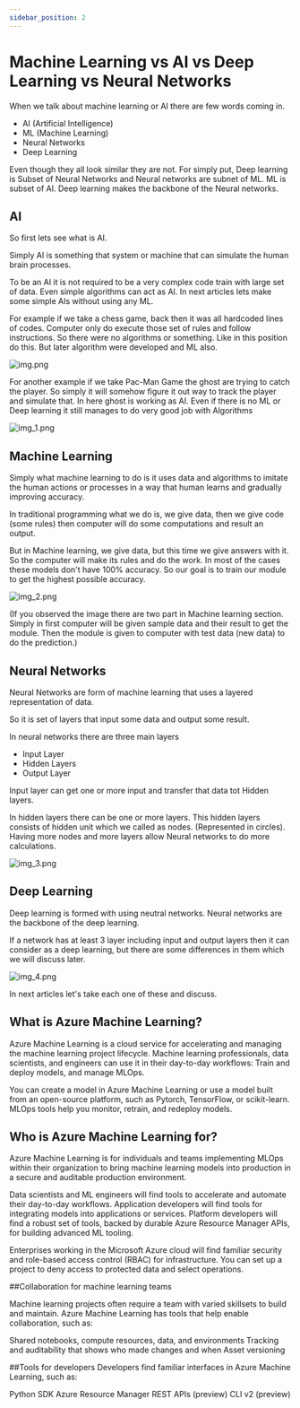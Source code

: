```yaml
---
sidebar_position: 2
---
```


# Machine Learning vs AI vs Deep Learning vs Neural Networks

When we talk about machine learning or AI there are few words coming in.

- AI (Artificial Intelligence)
- ML (Machine Learning)
- Neural Networks
- Deep Learning

Even though they all look similar they are not. For simply put, Deep learning is Subset of Neural Networks and Neural networks are subnet of ML. ML is subset of AI. Deep learning makes the backbone of the Neural networks.

## AI

So first lets see what is AI.

Simply AI is something that system or machine that can simulate the human brain processes.

To be an AI it is not required to be a very complex code train with large set of data. Even simple algorithms can act as AI. In next articles lets make some simple AIs without using any ML.

For example if we take a chess game, back then it was all hardcoded lines of codes. Computer only do execute those set of rules and follow instructions. So there were no algorithms or something. Like in this position do this. But later algorithm were developed and ML also.

![img.png](../assets/img/machine-learning/MLvsAI/img.png)

For another example if we take Pac-Man Game the ghost are trying to catch the player. So simply it will somehow figure it out way to track the player and simulate that. In here ghost is working as AI. Even if there is no ML or Deep learning it still manages to do very good job with Algorithms

![img_1.png](../assets/img/machine-learning/MLvsAI/img_1.png)


## Machine Learning

Simply what machine learning to do is it uses data and algorithms to imitate the human actions or processes in a way that human learns and gradually improving accuracy.

In traditional programming what we do is, we give data, then we give code (some rules) then computer will do some computations and result an output.

But in Machine learning, we give data, but this time we give answers with it. So the computer will make its rules and do the work. In most of the cases these models don't have 100% accuracy. So our goal is to train our module to get the highest possible accuracy.

![img_2.png](../assets/img/machine-learning/MLvsAI/img_2.png)

(If you observed the image there are two part in Machine learning section. Simply in first computer will be given sample data and their result to get the module. Then the module is given to computer with test data (new data) to do the prediction.)


## Neural Networks

Neural Networks are form of machine learning that uses a layered representation of data.

So it is set of layers that input some data and output some result.

In neural networks there are three main layers

-  Input Layer
- Hidden Layers
- Output Layer

Input layer can get one or more input and transfer that data tot Hidden layers.

In hidden layers there can be one or more layers. This hidden layers consists of hidden unit which we called as nodes. (Represented in circles). Having more nodes and more layers allow Neural networks to do more calculations.

![img_3.png](../assets/img/machine-learning/MLvsAI/img_3.png)

## Deep Learning

Deep learning is formed with using neutral networks. Neural networks are the backbone of the deep learning.

If a network has at least 3 layer including input and output layers then it can consider as a deep learning, but there are some differences in them which we will discuss later.

![img_4.png](../assets/img/machine-learning/MLvsAI/img_4.png)

In next articles let's take each one of these and discuss.


## What is Azure Machine Learning?
Azure Machine Learning is a cloud service for accelerating and managing the machine learning project lifecycle. Machine learning professionals, data scientists, and engineers can use it in their day-to-day workflows: Train and deploy models, and manage MLOps.

You can create a model in Azure Machine Learning or use a model built from an open-source platform, such as Pytorch, TensorFlow, or scikit-learn. MLOps tools help you monitor, retrain, and redeploy models.

## Who is Azure Machine Learning for?
Azure Machine Learning is for individuals and teams implementing MLOps within their organization to bring machine learning models into production in a secure and auditable production environment.

Data scientists and ML engineers will find tools to accelerate and automate their day-to-day workflows. Application developers will find tools for integrating models into applications or services. Platform developers will find a robust set of tools, backed by durable Azure Resource Manager APIs, for building advanced ML tooling.

Enterprises working in the Microsoft Azure cloud will find familiar security and role-based access control (RBAC) for infrastructure. You can set up a project to deny access to protected data and select operations.

##Collaboration for machine learning teams

Machine learning projects often require a team with varied skillsets to build and maintain. Azure Machine Learning has tools that help enable collaboration, such as:

Shared notebooks, compute resources, data, and environments
Tracking and auditability that shows who made changes and when
Asset versioning

##Tools for developers
Developers find familiar interfaces in Azure Machine Learning, such as:

Python SDK
Azure Resource Manager REST APIs (preview)
CLI v2 (preview)

